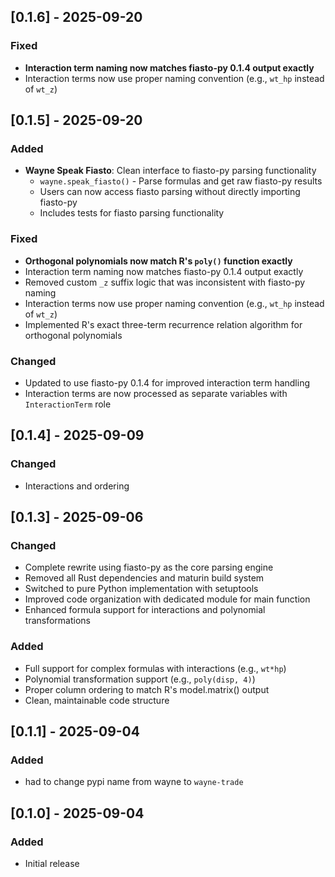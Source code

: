 ## [0.1.6] - 2025-09-20

### Fixed
- **Interaction term naming now matches fiasto-py 0.1.4 output exactly**
- Interaction terms now use proper naming convention (e.g., `wt_hp` instead of `wt_z`)



## [0.1.5] - 2025-09-20

### Added
- **Wayne Speak Fiasto**: Clean interface to fiasto-py parsing functionality
  - `wayne.speak_fiasto()` - Parse formulas and get raw fiasto-py results
  - Users can now access fiasto parsing without directly importing fiasto-py
  - Includes tests for fiasto parsing functionality
  

### Fixed
- **Orthogonal polynomials now match R's `poly()` function exactly**
- Interaction term naming now matches fiasto-py 0.1.4 output exactly
- Removed custom `_z` suffix logic that was inconsistent with fiasto-py naming
- Interaction terms now use proper naming convention (e.g., `wt_hp` instead of `wt_z`)
- Implemented R's exact three-term recurrence relation algorithm for orthogonal polynomials

### Changed
- Updated to use fiasto-py 0.1.4 for improved interaction term handling
- Interaction terms are now processed as separate variables with `InteractionTerm` role

## [0.1.4] - 2025-09-09

### Changed
- Interactions and ordering

## [0.1.3] - 2025-09-06

### Changed

- Complete rewrite using fiasto-py as the core parsing engine
- Removed all Rust dependencies and maturin build system
- Switched to pure Python implementation with setuptools
- Improved code organization with dedicated module for main function
- Enhanced formula support for interactions and polynomial transformations

### Added

- Full support for complex formulas with interactions (e.g., `wt*hp`)
- Polynomial transformation support (e.g., `poly(disp, 4)`)
- Proper column ordering to match R's model.matrix() output
- Clean, maintainable code structure

## [0.1.1] - 2025-09-04

### Added

- had to change pypi name from wayne to `wayne-trade`

## [0.1.0] - 2025-09-04

### Added

- Initial release